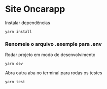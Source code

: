 # Site Oncarapp

Instalar dependências
```
yarn install
``` 

### Renomeie o arquivo .exemple para .env

Rodar projeto em modo de desenvolvimento
```
yarn dev 
```
Abra outra aba no terminal para rodas os testes 
```
yarn test
```
